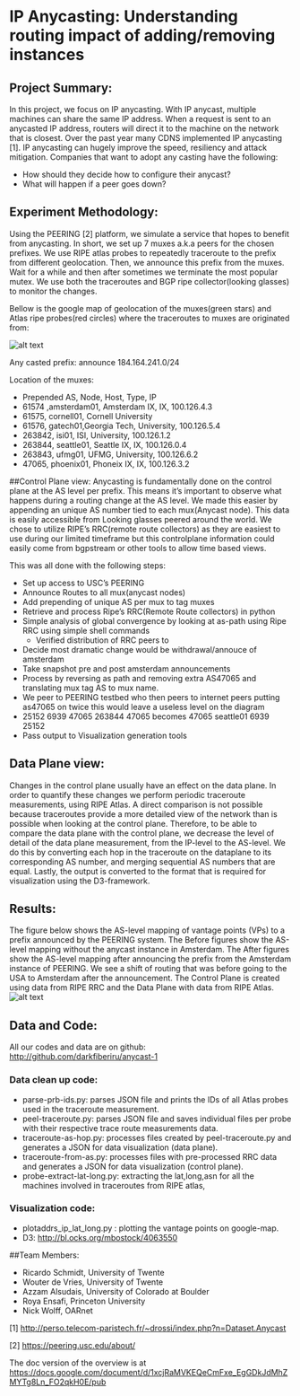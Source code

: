
# IP Anycasting: Understanding routing impact of adding/removing instances

## Project Summary:
In this project, we focus on IP anycasting. With IP anycast, multiple machines can share the same IP address. When a request is sent to an anycasted IP address, routers will direct it to the machine on the network that is closest. Over the past year many CDNS implemented IP anycasting [1]. IP anycasting can hugely improve the speed, resiliency and attack mitigation. 
Companies that want to adopt any casting have the following:
* How should they decide how to configure their anycast?
* What will happen if a peer goes down?

## Experiment Methodology:
Using the PEERING [2] platform, we simulate a service that hopes to benefit from anycasting. In short, we set up 7 muxes a.k.a peers for the chosen prefixes. We use RIPE atlas probes to repeatedly traceroute to the prefix from different geolocation. Then, we announce this prefix from the muxes. Wait for a while and then after sometimes we terminate the most popular mutex. We use both the traceroutes and BGP ripe collector(looking glasses) to monitor the changes.

Bellow is the google map of geolocation of the muxes(green stars) and Atlas ripe probes(red circles) where the traceroutes to muxes are originated from:

![alt text](https://github.com/darkfiberiru/anycast-1/blob/master/graphs/VP.png)

Any casted prefix: announce 184.164.241.0/24

Location of the muxes: 
* Prepended AS, Node, Host, Type, IP
* 61574 ,amsterdam01, Amsterdam IX, IX, 100.126.4.3
* 61575, cornell01, Cornell University
* 61576, gatech01,Georgia Tech, University, 100.126.5.4
* 263842, isi01, ISI, University, 100.126.1.2
* 263844, seattle01, Seattle IX, IX, 100.126.0.4
* 263843, ufmg01, UFMG, University, 100.126.6.2
* 47065, phoenix01, Phoneix IX, IX, 100.126.3.2

##Control Plane view:
Anycasting is fundamentally done on the control plane at the AS level per prefix.  This means it’s important to observe what happens during a routing change at the AS level. We made this easier by appending an unique AS number tied to each mux(Anycast node). This data is easily accessible from Looking glasses peered around the world. We chose to utilize RIPE’s RRC(remote route collectors) as they are easiest to use during our limited timeframe but this controlplane information could easily come from bgpstream or other tools to allow time based views. 

This was all done with the following steps:

* Set up access to USC’s PEERING 
* Announce Routes to all mux(anycast nodes) 
* Add prepending of unique AS per mux to tag muxes
* Retrieve and process Ripe’s RRC(Remote Route collectors) in python
* Simple analysis of global convergence by looking at as-path using Ripe RRC using simple shell commands
  * Verified distribution of RRC peers to 
* Decide most dramatic change would be withdrawal/annouce of amsterdam
* Take snapshot pre and post amsterdam announcements
* Process by reversing as path and removing extra AS47065 and translating mux tag AS to mux name.
 * We peer to PEERING testbed who then peers to internet peers putting as47065 on twice this would leave a useless level on the diagram
  * 25152 6939 47065 263844 47065  becomes  47065 seattle01 6939 25152
 * Pass output to Visualization generation tools

## Data Plane view:
Changes in the control plane usually have an effect on the data plane. In order to quantify these changes we perform periodic traceroute measurements, using RIPE Atlas. A direct comparison is not possible because traceroutes provide a more detailed view of the network than is possible when looking at the control plane. Therefore, to be able to compare the data plane with the control plane, we decrease the level of detail of the data plane measurement, from the IP-level to the AS-level. We do this by converting each hop in the traceroute on the dataplane to its corresponding AS number, and merging sequential AS numbers that are equal. Lastly, the output is converted to the format that is required for visualization using the D3-framework.

## Results:
The figure below shows the AS-level mapping of vantage points (VPs) to a prefix announced by the PEERING system. The Before figures show the AS-level mapping without the anycast instance in Amsterdam. The After figures show the AS-level mapping after announcing the prefix from the Amsterdam instance of PEERING. We see a shift of routing that was before going to the USA to Amsterdam after the announcement. The Control Plane is created using data from RIPE RRC and the Data Plane with data from RIPE Atlas.
![alt text](https://github.com/darkfiberiru/anycast-1/blob/master/graphs/4graphs.001.jpeg)

## Data and Code:

All our codes and data are on github: http://github.com/darkfiberiru/anycast-1

### Data clean up code:

* parse-prb-ids.py: parses JSON file and prints the IDs of all Atlas probes used in the traceroute measurement.
* peel-traceroute.py: parses JSON file and saves individual files per probe with their respective trace route measurements data.
* traceroute-as-hop.py: processes files created by peel-traceroute.py and generates a JSON for data visualization (data plane).
* traceroute-from-as.py: processes files with pre-processed RRC data and generates a JSON for data visualization (control plane).
* probe-extract-lat-long.py: extracting the lat,long,asn for all the machines involved in traceroutes from RIPE atlas, 

### Visualization code:
* plotaddrs_ip_lat_long.py : plotting the vantage points on google-map.
* D3: http://bl.ocks.org/mbostock/4063550

##Team Members:

* Ricardo Schmidt, University of Twente
* Wouter de Vries, University of Twente
* Azzam Alsudais, University of Colorado at Boulder
* Roya Ensafi, Princeton University
* Nick Wolff, OARnet 

[1] http://perso.telecom-paristech.fr/~drossi/index.php?n=Dataset.Anycast

[2] https://peering.usc.edu/about/

The doc version of the overview is at https://docs.google.com/document/d/1xcjRaMVKEQeCmFxe_EgGDkJdMhZMYTg8Ln_FO2qkH0E/pub
